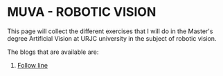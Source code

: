 # MUVA - ROBOTIC VISION 
This page will collect the different exercises that I will do in the Master's degree Artificial Vision at URJC university in the subject of robotic vision.

The blogs that are available are:

1. [Follow line](Follow_line/Follow_line_index.md)

